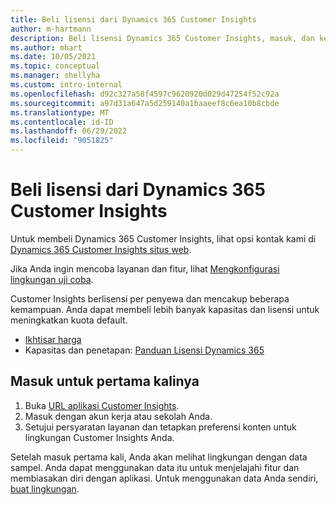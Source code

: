 ```yaml
---
title: Beli lisensi dari Dynamics 365 Customer Insights
author: m-hartmann
description: Beli lisensi Dynamics 365 Customer Insights, masuk, dan kenali aplikasi ini.
ms.author: mhart
ms.date: 10/05/2021
ms.topic: conceptual
ms.manager: shellyha
ms.custom: intro-internal
ms.openlocfilehash: d92c327a58f4597c9620920d029d47254f52c92a
ms.sourcegitcommit: a97d31a647a5d259140a1baaeef8c6ea10b8cbde
ms.translationtype: MT
ms.contentlocale: id-ID
ms.lasthandoff: 06/29/2022
ms.locfileid: "9051825"
---
```

# <a name="purchase-a-license-of-dynamics-365-customer-insights"></a>Beli lisensi dari Dynamics 365 Customer Insights

Untuk membeli Dynamics 365 Customer Insights, lihat opsi kontak kami di [Dynamics 365 Customer Insights situs web](https://dynamics.microsoft.com/ai/customer-insights/).

Jika Anda ingin mencoba layanan dan fitur, lihat [Mengkonfigurasi lingkungan uji coba](trial-signup.md).

Customer Insights berlisensi per penyewa dan mencakup beberapa kemampuan. Anda dapat membeli lebih banyak kapasitas dan lisensi untuk meningkatkan kuota default.
- [Ikhtisar harga](https://dynamics.microsoft.com/ai/customer-insights/pricing/)
- Kapasitas dan penetapan: [Panduan Lisensi Dynamics 365](https://go.microsoft.com/fwlink/?LinkId=866544)

## <a name="sign-in-for-the-first-time"></a>Masuk untuk pertama kalinya

1. Buka [URL aplikasi Customer Insights](https://home.ci.ai.dynamics.com).
1. Masuk dengan akun kerja atau sekolah Anda.
1. Setujui persyaratan layanan dan tetapkan preferensi konten untuk lingkungan Customer Insights Anda.

Setelah masuk pertama kali, Anda akan melihat lingkungan dengan data sampel. Anda dapat menggunakan data itu untuk menjelajahi fitur dan membiasakan diri dengan aplikasi. Untuk menggunakan data Anda sendiri, [buat lingkungan](create-environment.md).

